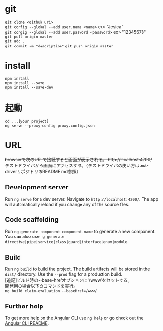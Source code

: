 # git
`git clone <github uri>`  
`git config --global --add user.name <name>` ex> "Jesica"  
`git congig --global --add user.pasword <password>` ex> "12345678"  
`git pull origin master`  
`git add .`  
`git commit -m "description"` 
`git push origin master`

# install
`npm install`  
`npm install --save`  
`npm install --save-dev`

# 起動
`cd ...[your project]`  
`ng serve --proxy-config proxy.config.json`

# URL 
~~browserで次のURLで接続すると画面が表示される。
http://localhost:4200/~~  
テストドライバから画面にアクセスする。（テストドライバの使い方はtest-driverリポジトリのREADME.md参照）

## Development server
Run `ng serve` for a dev server. Navigate to `http://localhost:4200/`. The app will automatically reload if you change any of the source files.

## Code scaffolding
Run `ng generate component component-name` to generate a new component. You can also use `ng generate directive|pipe|service|class|guard|interface|enum|module`.

## Build
Run `ng build` to build the project. The build artifacts will be stored in the `dist/` directory. Use the `--prod` flag for a production build.  
[追記]ビルド時の--base-hrefオプションに'/www'をセットする。  
開発用の場合以下のコマンドを実行。  
`ng build claim-evaluation --baseHref=/www/`

## Further help
To get more help on the Angular CLI use `ng help` or go check out the [Angular CLI README](https://github.com/angular/angular-cli/blob/master/README.md).
